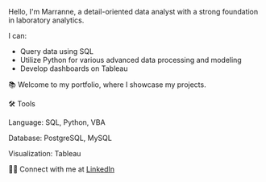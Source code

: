 Hello, I'm Marranne, a detail-oriented data analyst with a strong foundation in laboratory analytics. 

I can:
- Query data using SQL
- Utilize Python for various advanced data processing and modeling
- Develop dashboards on Tableau

📚 Welcome to my portfolio, where I showcase my projects.

🛠️ Tools

Language: SQL, Python, VBA

Database: PostgreSQL, MySQL

Visualization: Tableau

👋🏻 Connect with me at [LinkedIn](https://www.linkedin.com/in/marranne-conge/)


